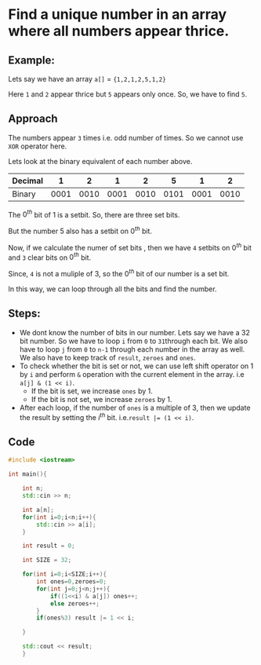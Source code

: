 # Find a unique number in an array where all numbers appear thrice.

## Example:

Lets say we have an array `a[]` = `{1,2,1,2,5,1,2}`

Here `1` and `2` appear thrice but `5` appears only once. So, we have to find `5`.


## Approach

The numbers appear `3` times i.e. odd number of times. So we cannot use `XOR` operator here.

Lets look at the binary equivalent of each number above.

|  Decimal  |  1  |  2  |  1  |  2  |  5  |  1  |  2  |
|------|-----|-----|-----|-----|-----|-----|-----|
| Binary| 0001| 0010| 0001| 0010| 0101| 0001| 0010|

The $0^{th}$ bit of 1 is a setbit. So, there are three set bits.

But the number 5 also has a setbit on $0^{th}$ bit. 

Now, if we calculate the numer of set bits , then we have `4` setbits on $0^{th}$ bit and `3` clear bits on $0^{th}$ bit.

Since, `4` is not a muliple of 3, so the $0^{th}$ bit of our number is a set bit. 

In this way, we can loop through all the bits and find the number.

## Steps:

- We dont know the number of bits in our number. Lets say we have a 32 bit number. So we have to loop `i` from `0` to `31`through each bit. We also have to loop `j` from `0` to `n-1` through each number in the array as well. We also have to keep track of `result`, `zeroes` and `ones`.
- To check whether the bit is set or not, we can use left shift operator on 1 by `i` and perform `&` operation with the current element in the array. i.e `a[j] & (1 << i)`.
	- If the bit is set, we increase `ones` by 1.
	- If the bit is not set, we increase `zeroes` by 1.
- After each loop, if the number of `ones` is a multiple of 3, then we update the result by setting the $i^{th}$ bit. i.e.`result |= (1 << i)`.

## Code
```cpp
#include <iostream>

int main(){

	int n;
	std::cin >> n;

	int a[n];
	for(int i=0;i<n;i++){
		std::cin >> a[i];
	}

	int result = 0;

	int SIZE = 32;

	for(int i=0;i<SIZE;i++){
		int ones=0,zeroes=0;
		for(int j=0;j<n;j++){
			if((1<<i) & a[j]) ones++;
			else zeroes++;
		}
		if(ones%3) result |= 1 << i;

	}

	std::cout << result;
	}
```
